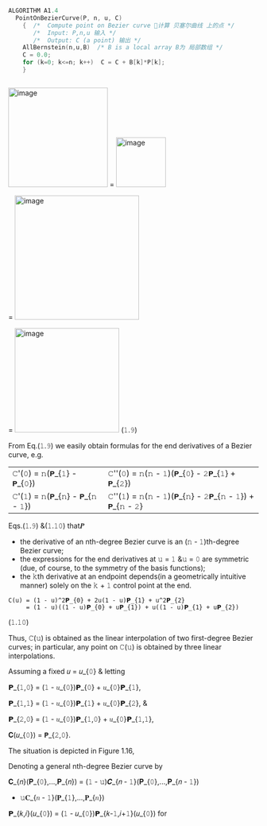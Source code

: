 ``` C++
ALGORITHM A1.4
  PointOnBezierCurve(P, n, u, C)
    {  /*  Compute point on Bezier curve 🧮计算 贝塞尔曲线 上的点 */
       /*  Input: P,n,u 输入 */
       /*  Output: C (a point) 输出 */
    AllBernstein(n,u,B)  /* B is a local array B为 局部数组 */
    C = 0.0;
    for (k=0; k<=n; k++)  C = C + B[k]*P[k];
    }
```

```

```

<img width="200" alt="image" src="https://github.com/ChenxingWang93/ComputationalGeometry/assets/31954987/698330f5-73b8-468e-ba6d-461efd4bde8b"> = <img width="100" alt="image" src="https://github.com/ChenxingWang93/ComputationalGeometry/assets/31954987/af252ed7-2ffc-4a36-aed3-e01f61498ee3">

= <img width="250" alt="image" src="https://github.com/ChenxingWang93/ComputationalGeometry/assets/31954987/69c4202a-aef6-4e3d-828c-08fa68affcf8">

= <img width="210" alt="image" src="https://github.com/ChenxingWang93/ComputationalGeometry/assets/31954987/0686f254-60a0-4723-9bc1-4bf010dd2f71">    (𝟷.𝟿)

From Eq.(𝟷.𝟿) we easily obtain formulas for the end derivatives of a Bezier curve, e.g.

|||
|------------------------|-----------------------------------------|
|𝙲'(𝟶) = 𝚗(𝗣_{𝟷} - 𝗣_{𝟶})|𝙲''(𝟶) = 𝚗(𝚗 - 𝟷)(𝗣_{𝟶} - 𝟸𝗣_{𝟷} + 𝗣_{𝟸})|
|𝙲'(𝟷) = 𝚗(𝗣_{𝚗} - 𝗣_{𝚗 - 𝟷})|𝙲''(𝟷) = 𝚗(𝚗 - 𝟷)(𝗣_{𝚗} - 𝟸𝗣_{𝚗 - 𝟷}) + 𝗣_{𝚗 - 𝟸}|    (𝟷.𝟷𝟶)

Eqs.(𝟷.𝟿) &(𝟷.𝟷𝟶) that𝑷

- the derivative of an nth-degree Bezier curve is an (𝚗 - 𝟷)th-degree Bezier curve;
- the expressions for the end derivatives at 𝚞 = 𝟷 &𝚞 = 𝟶 are symmetric (due, of course, to the symmetry of the basis functions);
- the 𝚔th derivative at an endpoint depends(in a geometrically intuitive manner) solely on the 𝚔 + 𝟷 control point at the end.

```
𝙲(𝚞) = (𝟷 - 𝚞)^2𝗣_{𝟶} + 𝟸𝚞(𝟷 - 𝚞)𝗣_{𝟷} + 𝚞^2𝗣_{𝟸}
     = (𝟷 - 𝚞)((𝟷 - 𝚞)𝗣_{𝟶} + 𝚞𝗣_{𝟷}) + 𝚞((𝟷 - 𝚞)𝗣_{𝟷} + 𝚞𝗣_{2})
```
(𝟷.𝟷𝟶)

Thus, 𝙲(𝚞) is obtained as the linear interpolation of two first-degree Bezier curves;
in particular, any point on 𝙲(𝚞) is obtained by three linear interpolations.

Assuming a fixed 𝑢 = 𝑢_{𝟶} & letting

𝗣_{𝟷,𝟶} = (𝟷 - 𝑢_{𝟶})𝗣_{𝟶} + 𝑢_{𝟶}𝗣_{𝟷},

𝗣_{𝟷,𝟷} = (𝟷 - 𝑢_{𝟶})𝗣_{𝟷} + 𝑢_{𝟶}𝗣_{𝟸}, &

𝗣_{𝟸,𝟶} = (𝟷 - 𝑢_{𝟶})𝗣_{𝟷,𝟶} + 𝑢_{𝟶}𝗣_{𝟷,𝟷},

𝐂(𝑢_{𝟶}) = 𝗣_{𝟸,𝟶}.

The situation is depicted in Figure 1.16,

  Denoting a general nth-degree Bezier curve by 
  
𝐂_{𝑛}(𝐏_{𝟶},...,𝐏_{𝑛}) = (𝟷 - 𝚞)𝑪_{𝑛 - 𝟷}(𝐏_{𝟶},...,𝐏_{𝑛 - 𝟷})

+ 𝚞𝐂_{𝑛 - 𝟷}(𝐏_{𝟷},...,𝐏_{𝑛})

𝗣_{𝑘,𝑖}(𝑢_{𝟶}) = (𝟷 - 𝑢_{𝟶})𝗣_{𝑘-𝟷,𝑖+𝟷}(𝑢_{𝟶}) for 
